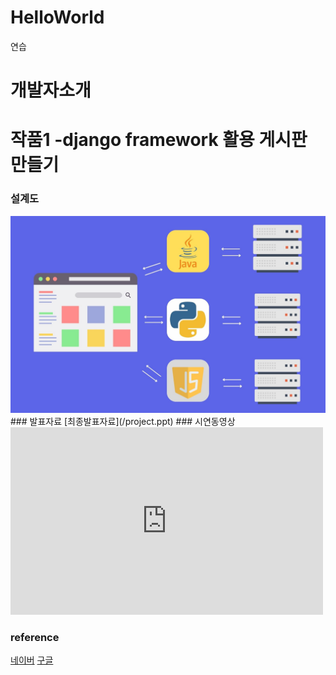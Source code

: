 # HelloWorld
연습
# 개발자소개
# 작품1 -django framework 활용 게시판 만들기
### 설계도
<img src = "back.jpg"/>
### 발표자료
[최종발표자료](/project.ppt)
### 시연동영상
<iframe width="500" height="300" src="https://www.youtube.com/embed/Rw64bItJzbY?list=RDRw64bItJzbY" title="[최신가요 실시간 인기차트] 2025년 7월 22일 4주차, 멜론차트 X, 종합차트, 노래모음 KPOP 플레이리스트" frameborder="0" allow="accelerometer; autoplay; clipboard-write; encrypted-media; gyroscope; picture-in-picture; web-share" referrerpolicy="strict-origin-when-cross-origin" allowfullscreen></iframe>

### reference
[네이버](https://www.naver.com)
[구글](https://www.google.com)

